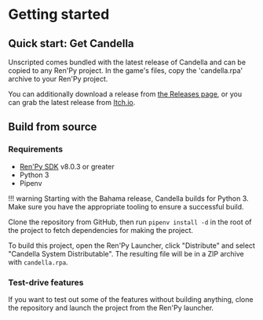# Getting started

## Quick start: Get Candella

Unscripted comes bundled with the latest release of Candella and can be copied to any Ren'Py project. In the game's files, copy the 'candella.rpa' archive to your Ren'Py project.

You can additionally download a release from [the Releases page][releases], or you can grab the latest release from [Itch.io][itch].

## Build from source

### Requirements
- [Ren'Py SDK][renpy] v8.0.3 or greater
- Python 3
- Pipenv

!!! warning
    Starting with the Bahama release, Candella builds for Python 3. Make sure you have the appropriate tooling to ensure a successful build.

Clone the repository from GitHub, then run `pipenv install -d` in the root of the project to fetch dependencies for making the project.

To build this project, open the Ren'Py Launcher, click "Distribute" and select "Candella System Distributable". The resulting file will be in a ZIP archive with `candella.rpa`.

### Test-drive features

If you want to test out some of the features without building anything, clone the repository and launch the project from the Ren'Py launcher.


[renpy]: https://renpy.org/latest
[releases]: https://github.com/UnscriptedVN/candella/releases
[itch]: https://marquiskurt.itch.io/candella
